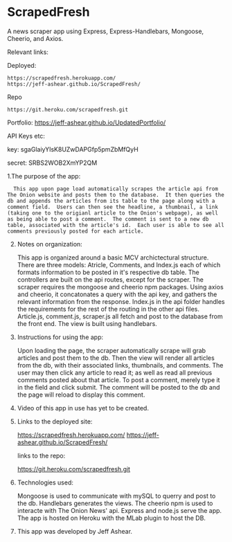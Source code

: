 # ScrapedFresh
A news scraper app using Express, Express-Handlebars, Mongoose, Cheerio, and Axios.



Relevant links:

Deployed:

    https://scrapedfresh.herokuapp.com/ 
    https://jeff-ashear.github.io/ScrapedFresh/

Repo

    https://git.heroku.com/scrapedfresh.git

Portfolio:
    https://jeff-ashear.github.io/UpdatedPortfolio/

API Keys etc:

key:
sgaGlaiyYIsK8UZwDAPGfp5pmZbMfQyH

secret:
SRBS2WOB2XmYP2QM


1.The purpose of the app:

      This app upon page load automatically scrapes the article api from The Onion website and posts them to the database.  It then queries the db and appends the articles from its table to the page along with a comment field.  Users can then see the headline, a thumbnail, a link (taking one to the origianl article to the Onion's webpage), as well as being able to post a comment.  The comment is sent to a new db table, associated with the article's id.  Each user is able to see all comments previously posted for each article.

2.  Notes on organization:

    This app is organized around a basic MCV archictectural structure.  There are three models: Atricle, Comments, and Index.js each of which formats information to be posted in it's respective db table.  The controllers are built on the api routes, except for the scraper.  The scraper requires the mongoose and cheerio npm packages.  Using axios and cheerio, it concatonates a query with the api key, and gathers the relevant information from the response.  Index.js in the api folder handles the requirements for the rest of the routing in the other api files.  Article.js, comment.js, scraper.js all fetch and post to the database from the front end.  The view is built using handlebars.

3. Instructions for using the app:

    Upon loading the page, the scraper automatically scrape will grab articles and post them to the db.  Then the view will render all articles from the db, with their associated links, thumbnails, and comments.  The user may then click any article to read it; as well as read all previous comments posted about that article. To post a comment, merely type it in the field and click submit.  The comment will be posted to the db and the page will reload to display this comment.

4. Video of this app in use has yet to be created.

5. Links to the deployed site:

     https://scrapedfresh.herokuapp.com/ 
     https://jeff-ashear.github.io/ScrapedFresh/

     links to the repo:

      https://git.heroku.com/scrapedfresh.git

6. Technologies used:

    Mongoose is used to communicate with mySQL to querry and post to the db.  Handlebars generates the views.  The cheerio npm is used to interacte with The Onion News' api.  Express and node.js serve the app.  The app is hosted on Heroku with the MLab plugin to host the DB.

7. This app was developed by Jeff Ashear.